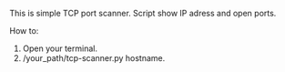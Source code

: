 This is simple TCP port scanner. Script show IP adress and open ports.

How to:
1. Open your terminal.
2. /your_path/tcp-scanner.py hostname.
